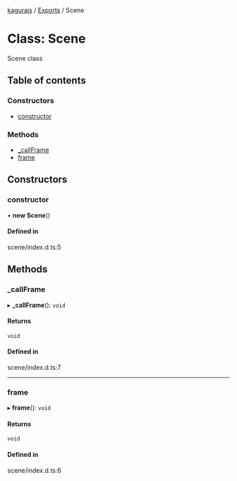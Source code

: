[kagurajs](../README.md) / [Exports](../modules.md) / Scene

# Class: Scene

Scene class

## Table of contents

### Constructors

- [constructor](Scene.md#constructor)

### Methods

- [\_callFrame](Scene.md#_callframe)
- [frame](Scene.md#frame)

## Constructors

### constructor

• **new Scene**()

#### Defined in

scene/index.d.ts:5

## Methods

### \_callFrame

▸ **_callFrame**(): `void`

#### Returns

`void`

#### Defined in

scene/index.d.ts:7

___

### frame

▸ **frame**(): `void`

#### Returns

`void`

#### Defined in

scene/index.d.ts:6
